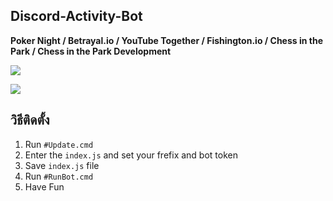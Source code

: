 ## Discord-Activity-Bot

**Poker Night / Betrayal.io / YouTube Together / Fishington.io / Chess in the Park / Chess in the Park Development**

![](https://cdn.discordapp.com/attachments/887363452304261140/895248975379197962/unknown.png)

![](https://cdn.discordapp.com/attachments/887363452304261140/895249088755413012/unknown.png)

## วิธีติดตั้ง

1) Run ` #Update.cmd `
2) Enter the ` index.js ` and set your frefix and bot token
3) Save ` index.js ` file
4) Run ` #RunBot.cmd `
5) Have Fun

